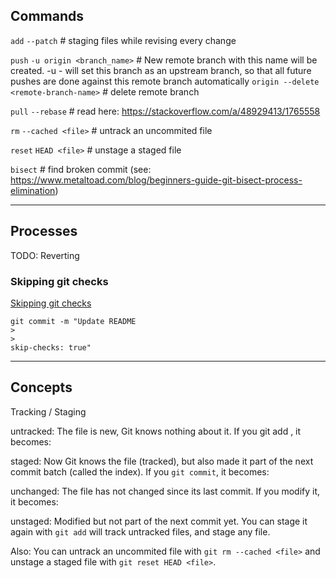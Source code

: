 ## Commands

`add`
  `--patch`     # staging files while revising every change

`push`
  `-u origin <branch_name>`    # New remote branch with this name will be created. -u - will set this branch as an upstream branch, so that all future pushes are done against this remote branch automatically
  `origin --delete <remote-branch-name>`     # delete remote branch

`pull`
  `--rebase`      # read here: https://stackoverflow.com/a/48929413/1765558

`rm`
  `--cached <file>`     # untrack an uncommited file

`reset`
  `HEAD <file>`     # unstage a staged file

`bisect`      # find broken commit (see: https://www.metaltoad.com/blog/beginners-guide-git-bisect-process-elimination)

--------------------------------------------------------------------------------

## Processes

TODO: Reverting

### Skipping git checks
[Skipping git checks](https://docs.github.com/en/pull-requests/collaborating-with-pull-requests/collaborating-on-repositories-with-code-quality-features/about-status-checks#skipping-and-requesting-checks-for-individual-commits)
```
git commit -m "Update README
>
>
skip-checks: true"
```

--------------------------------------------------------------------------------

## Concepts

Tracking / Staging

untracked: The file is new, Git knows nothing about it. If you git add <file>, it becomes:

staged: Now Git knows the file (tracked), but also made it part of the next commit batch (called the index). If you `git commit`, it becomes:

unchanged: The file has not changed since its last commit. If you modify it, it becomes:

unstaged: Modified but not part of the next commit yet. You can stage it again with `git add` will track untracked files, and stage any file.

Also: You can untrack an uncommited file with `git rm --cached <file>` and unstage a staged file with `git reset HEAD <file>`.

